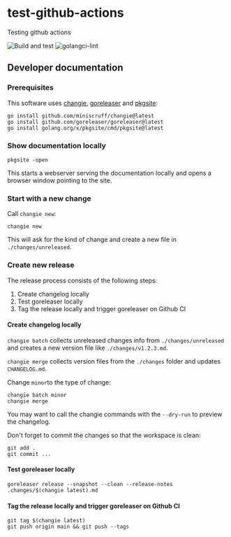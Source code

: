 # test-github-actions

Testing github actions

![Build and test](https://github.com/sercxanto/test-github-actions/actions/workflows/build-and-test.yml/badge.svg)
![golangci-lint](https://github.com/sercxanto/test-github-actions/actions/workflows/golangci-lint.yml/badge.svg)

## Developer documentation

### Prerequisites

This software uses [changie](https://changie.dev/), [goreleaser](https://goreleaser.com/)
and [pkgsite](https://pkg.go.dev/golang.org/x/pkgsite/cmd/pkgsite):

```shell
go install github.com/miniscruff/changie@latest
go install github.com/goreleaser/goreleaser@latest
go install golang.org/x/pkgsite/cmd/pkgsite@latest
```

### Show documentation locally

```shell
pkgsite -open
```

This starts a webserver serving the documentation locally and opens a browser window pointing
to the site.

### Start with a new change

Call `changie new`:

```shell
changie new
```

This will ask for the kind of change and create a new file in `./changes/unreleased`.

### Create new release

The release process consists of the following steps:

1. Create changelog locally
2. Test goreleaser locally
3. Tag the release locally and trigger goreleaser on Github CI

#### Create changelog locally

`changie batch` collects unreleased changes info from `./changes/unreleased` and creates a
new version file like `./changes/v1.2.3.md`.

`changie merge` collects version files from the `./changes` folder and updates `CHANGELOG.md`.

Change `minor`to the type of change:

```shell
changie batch minor
changie merge
```
You may want to call the changie commands with the `--dry-run` to preview the changelog.

Don't forget to commit the changes so that the workspace is clean:

```shell
git add .
git commit ...
```

#### Test goreleaser locally

```shell
goreleaser release --snapshot --clean --release-notes .changes/$(changie latest).md
```

#### Tag the release locally and trigger goreleaser on Github CI

```shell
git tag $(changie latest)
git push origin main && git push --tags
```
